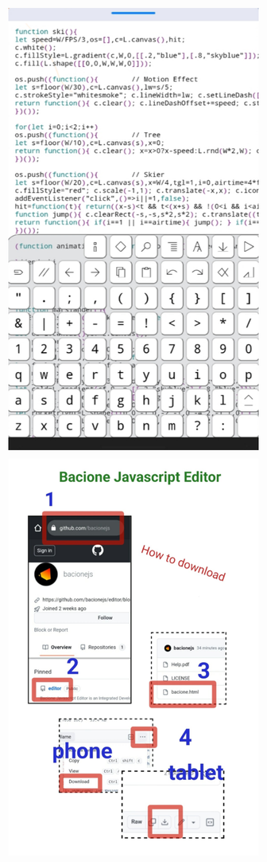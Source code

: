 
[![Youtube](thumbnail.png)](http://www.youtube.com/watch?v=pFoU26m1eUo)

![Download help](downloadhelp.jpg)
